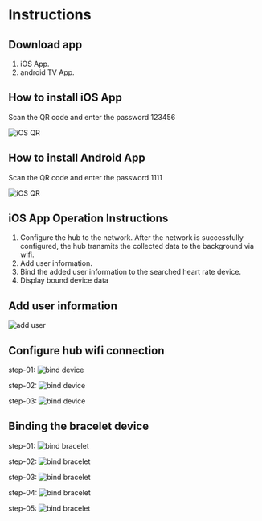 # Instructions

## Download app

1. iOS App.
2. android TV App.

## How to install iOS App

 Scan the QR code and enter the password 123456

![iOS QR](./imgs/00-coach_down.png)

## How to install Android App

 Scan the QR code and enter the password 1111

![iOS QR](./imgs/00-COACHTV.png)

## iOS App Operation Instructions

1. Configure the hub to the network. After the network is successfully configured, the hub transmits the collected data to the background via wifi.
2. Add user information.
3. Bind the added user information to the searched heart rate device.
4. Display bound device data

## Add user information

![add user](./imgs/01-add-user.PNG)

## Configure hub wifi connection

step-01:
![bind device](./imgs/02-setup-hub.PNG)

step-02:
![bind device](./imgs/03-find-hub.PNG)

step-03:
![bind device](./imgs/04-setup-hub-wifi.PNG)

## Binding the bracelet device

step-01:
![bind bracelet](./imgs/05-01-bind-hr-device.PNG)

step-02:
![bind bracelet](./imgs/05-02-bind-hr-device.PNG)

step-03:
![bind bracelet](./imgs/05-03-bind-hr-device.PNG)

step-04:
![bind bracelet](./imgs/05-04-bind-hr-device.PNG)

step-05:
![bind bracelet](./imgs/05-05-bind-hr-device.PNG)
